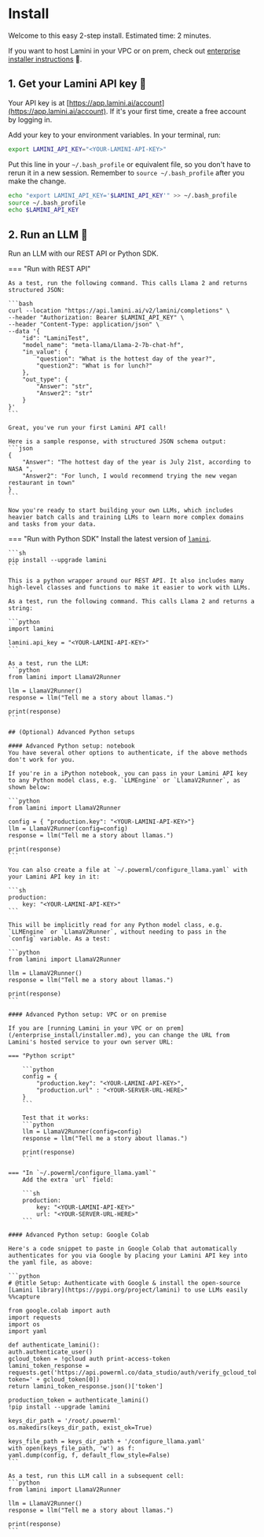 # Install

Welcome to this easy 2-step install. Estimated time: 2 minutes.

If you want to host Lamini in your VPC or on prem, check out [enterprise installer instructions](/enterprise_install) 🔗.

## 1. Get your Lamini API key 🔑
Your API key is at [https://app.lamini.ai/account](https://app.lamini.ai/account). If it's your first time, create a free account by logging in.


Add your key to your environment variables. In your terminal, run:
```bash
export LAMINI_API_KEY="<YOUR-LAMINI-API-KEY>"
```

Put this line in your `~/.bash_profile` or equivalent file, so you don't have to rerun it in a new session. Remember to `source ~/.bash_profile` after you make the change.

```bash
echo "export LAMINI_API_KEY='$LAMINI_API_KEY'" >> ~/.bash_profile
source ~/.bash_profile
echo $LAMINI_API_KEY
```

## 2. Run an LLM 🦙

Run an LLM with our REST API or Python SDK.

=== "Run with REST API"

    As a test, run the following command. This calls Llama 2 and returns structured JSON:

    ```bash
    curl --location "https://api.lamini.ai/v2/lamini/completions" \
    --header "Authorization: Bearer $LAMINI_API_KEY" \
    --header "Content-Type: application/json" \
    --data '{
        "id": "LaminiTest",
        "model_name": "meta-llama/Llama-2-7b-chat-hf",
        "in_value": {
            "question": "What is the hottest day of the year?",
            "question2": "What is for lunch?"
        },
        "out_type": {
            "Answer": "str",
            "Answer2": "str"
        }
    }'
    ```

    Great, you've run your first Lamini API call! 

    Here is a sample response, with structured JSON schema output:
    ```json
    {
        "Answer": "The hottest day of the year is July 21st, according to NASA ",
        "Answer2": "For lunch, I would recommend trying the new vegan restaurant in town"
    }
    ```

    Now you're ready to start building your own LLMs, which includes heavier batch calls and training LLMs to learn more complex domains and tasks from your data.

=== "Run with Python SDK"
    Install the latest version of [`lamini`](https://pypi.org/project/lamini/).

    ```sh
    pip install --upgrade lamini
    ```

    This is a python wrapper around our REST API. It also includes many high-level classes and functions to make it easier to work with LLMs.

    As a test, run the following command. This calls Llama 2 and returns a string:

    ```python
    import lamini

    lamini.api_key = "<YOUR-LAMINI-API-KEY>"
    ```

    As a test, run the LLM:
    ```python
    from lamini import LlamaV2Runner
    
    llm = LlamaV2Runner()
    response = llm("Tell me a story about llamas.")
    
    print(response)
    ```

    ## (Optional) Advanced Python setups

    #### Advanced Python setup: notebook
    You have several other options to authenticate, if the above methods don't work for you.

    If you're in a iPython notebook, you can pass in your Lamini API key to any Python model class, e.g. `LLMEngine` or `LlamaV2Runner`, as shown below:

    ```python
    from lamini import LlamaV2Runner
    
    config = { "production.key": "<YOUR-LAMINI-API-KEY>"}
    llm = LlamaV2Runner(config=config)
    response = llm("Tell me a story about llamas.")

    print(response)
    ```

    You can also create a file at `~/.powerml/configure_llama.yaml` with your Lamini API key in it:

    ```sh
    production:
        key: "<YOUR-LAMINI-API-KEY>"
    ```

    This will be implicitly read for any Python model class, e.g. `LLMEngine` or `LlamaV2Runner`, without needing to pass in the `config` variable. As a test:

    ```python
    from lamini import LlamaV2Runner
    
    llm = LlamaV2Runner()
    response = llm("Tell me a story about llamas.")

    print(response)
    ```

    #### Advanced Python setup: VPC or on premise

    If you are [running Lamini in your VPC or on prem](/enterprise_install/installer.md), you can change the URL from Lamini's hosted service to your own server URL:

    === "Python script"

        ```python
        config = { 
            "production.key": "<YOUR-LAMINI-API-KEY>",
            "production.url" : "<YOUR-SERVER-URL-HERE>"
        }
        ```

        Test that it works:
        ```python
        llm = LlamaV2Runner(config=config)
        response = llm("Tell me a story about llamas.")
        
        print(response)
        ```

    === "In `~/.powerml/configure_llama.yaml`"
        Add the extra `url` field:

        ```sh
        production:
            key: "<YOUR-LAMINI-API-KEY>"
            url: "<YOUR-SERVER-URL-HERE>"
        ```

    #### Advanced Python setup: Google Colab

    Here's a code snippet to paste in Google Colab that automatically authenticates for you via Google by placing your Lamini API key into the yaml file, as above:

    ```python
    # @title Setup: Authenticate with Google & install the open-source [Lamini library](https://pypi.org/project/lamini) to use LLMs easily
    %%capture

    from google.colab import auth
    import requests
    import os
    import yaml

    def authenticate_lamini():
    auth.authenticate_user()
    gcloud_token = !gcloud auth print-access-token
    lamini_token_response = requests.get('https://api.powerml.co/data_studio/auth/verify_gcloud_token?token=' + gcloud_token[0])
    return lamini_token_response.json()['token']

    production_token = authenticate_lamini()
    !pip install --upgrade lamini

    keys_dir_path = '/root/.powerml'
    os.makedirs(keys_dir_path, exist_ok=True)

    keys_file_path = keys_dir_path + '/configure_llama.yaml'
    with open(keys_file_path, 'w') as f:
    yaml.dump(config, f, default_flow_style=False)
    ```

    As a test, run this LLM call in a subsequent cell:
    ```python
    from lamini import LlamaV2Runner

    llm = LlamaV2Runner()
    response = llm("Tell me a story about llamas.")

    print(response)
    ```